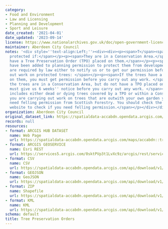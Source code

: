 ```yaml
---
category:
- Food and Environment
- Law and Licensing
- Planning and Development
- Sport and Leisure
date_created: '2021-04-01'
date_updated: '2023-09-14'
license: https://www.nationalarchives.gov.uk/doc/open-government-licence/version/3/
maintainer: Aberdeen City Council
notes: '<div style=''text-align:Left;''><div><div><p><span>T</span><span>rees are
  protected if:</span></p><p><span>They are in a Conservation Area.</span></p><p><span>They
  have a Tree Preservation Order (TPO) placed on them.</span></p><p><span>Conditions
  have been added to planning permission to protect them from development.</span></p><p><span>You
  are required by law either to notify us or to get our permission before you carry
  out work on protected trees: </span></p><p><span>If the trees have a TPO placed
  on them, you must get permission before you carry out any work. </span></p><p><span>If
  the trees are in a Conservation Area, but do not have a TPO placed on them, you
  must give us 6 weeks'' notice before you carry out any work. </span></p><p><span>This
  includes either dead or dying trees covered by a TPO or within a Conservation Area.</span></p><p><span>If
  you are carrying out work on trees that are outwith your own garden you may also
  need felling permission from Scottish Forestry. You should check the Scottish Forestry
  website to check if you need felling permission.</span></p></div></div></div>'
organization: Aberdeen City Council
original_dataset_link: https://spatialdata-accabdn.opendata.arcgis.com/maps/accabdn::tree-preservation-orders
records: null
resources:
- format: ARCGIS HUB DATASET
  name: Web Page
  url: https://spatialdata-accabdn.opendata.arcgis.com/maps/accabdn::tree-preservation-orders
- format: ARCGIS GEOSERVICE
  name: Esri REST
  url: https://services5.arcgis.com/0sktPVp3t1LvXc9z/arcgis/rest/services/Tree_Preservation_Orders/FeatureServer/18
- format: CSV
  name: CSV
  url: https://spatialdata-accabdn.opendata.arcgis.com/api/download/v1/items/77054a7dc79c43d6bae10cacf13e298e/csv?layers=18
- format: GEOJSON
  name: GeoJSON
  url: https://spatialdata-accabdn.opendata.arcgis.com/api/download/v1/items/77054a7dc79c43d6bae10cacf13e298e/geojson?layers=18
- format: ZIP
  name: Shapefile
  url: https://spatialdata-accabdn.opendata.arcgis.com/api/download/v1/items/77054a7dc79c43d6bae10cacf13e298e/shapefile?layers=18
- format: KML
  name: KML
  url: https://spatialdata-accabdn.opendata.arcgis.com/api/download/v1/items/77054a7dc79c43d6bae10cacf13e298e/kml?layers=18
schema: default
title: Tree Preservation Orders
---
```

